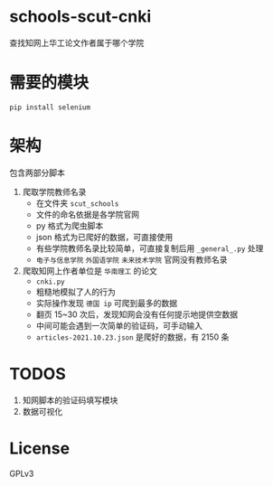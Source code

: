 # schools-scut-cnki
查找知网上华工论文作者属于哪个学院

# 需要的模块
`pip install selenium`

# 架构
包含两部分脚本
1. 爬取学院教师名录
    * 在文件夹 `scut_schools`
    * 文件的命名依据是各学院官网
    * py 格式为爬虫脚本
    * json 格式为已爬好的数据，可直接使用
    * 有些学院教师名录比较简单，可直接复制后用 `_general_.py` 处理
    * `电子与信息学院` `外国语学院` `未来技术学院` 官网没有教师名录
2. 爬取知网上作者单位是 `华南理工` 的论文
    * `cnki.py`
    * 粗糙地模拟了人的行为
    * 实际操作发现 `德国 ip` 可爬到最多的数据
    * 翻页 15~30 次后，发现知网会没有任何提示地提供空数据
    * 中间可能会遇到一次简单的验证码，可手动输入
    * `articles-2021.10.23.json` 是爬好的数据，有 2150 条

# TODOS
1. 知网脚本的验证码填写模块
2. 数据可视化

# License
GPLv3

